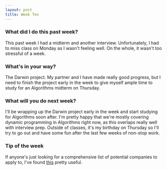 ```yaml
---
layout: post
title: Week Ten
---
```


### What did I do this past week?
This past week I had a midterm and another interview. Unfortunately, I had to miss class on Monday as I wasn't feeling well. On the whole, it wasn't too stressful of a week.

### What's in your way?
The Darwin project. My partner and I have made really good progress, but I need to finish the project early in the week to give myself ample time to study for an Algorithms midterm on Thursday. 

### What will you do next week?
I'll be wrapping up the Darwin project early in the week and start studying for Algorithms soon after. I'm pretty happy that we're mostly covering dynamic programming in Algorithms right now, as this overlaps really well with interview prep. Outside of classes, it's my birthday on Thursday so I'll try to go out and have some fun after the last few weeks of non-stop work.

### Tip of the week
If anyone's just looking for a comprehensive list of potential companies to apply to, I've found [this](http://www.intern.supply) pretty useful.
